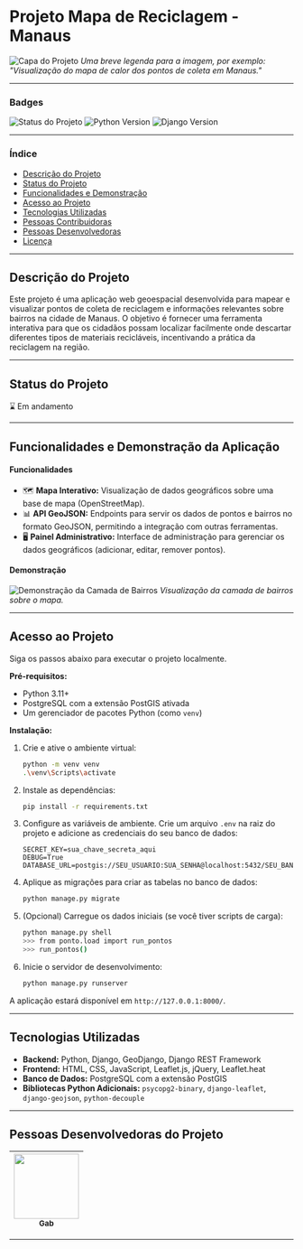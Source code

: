 # Projeto Mapa de Reciclagem - Manaus

![Capa do Projeto](URL_DA_SUA_IMAGEM_DE_CAPA_AQUI)
*Uma breve legenda para a imagem, por exemplo: "Visualização do mapa de calor dos pontos de coleta em Manaus."*

---

### Badges

![Status do Projeto](https://img.shields.io/badge/status-em%20andamento-brightgreen)
![Python Version](https://img.shields.io/badge/python-3.11%2B-blue)
![Django Version](https://img.shields.io/badge/django-5.2%2B-green)

---

### Índice

* [Descrição do Projeto](#descrição-do-projeto)
* [Status do Projeto](#status-do-projeto)
* [Funcionalidades e Demonstração](#funcionalidades-e-demonstração-da-aplicação)
* [Acesso ao Projeto](#acesso-ao-projeto)
* [Tecnologias Utilizadas](#tecnologias-utilizadas)
* [Pessoas Contribuidoras](#pessoas-contribuidoras)
* [Pessoas Desenvolvedoras](#pessoas-desenvolvedoras-do-projeto)
* [Licença](#licença)

---

## Descrição do Projeto

Este projeto é uma aplicação web geoespacial desenvolvida para mapear e visualizar pontos de coleta de reciclagem e informações relevantes sobre bairros na cidade de Manaus. O objetivo é fornecer uma ferramenta interativa para que os cidadãos possam localizar facilmente onde descartar diferentes tipos de materiais recicláveis, incentivando a prática da reciclagem na região.

---

## Status do Projeto

⌛ Em andamento

---

## Funcionalidades e Demonstração da Aplicação

#### Funcionalidades

* 🗺️ **Mapa Interativo:** Visualização de dados geográficos sobre uma base de mapa (OpenStreetMap).
* 📊 **API GeoJSON:** Endpoints para servir os dados de pontos e bairros no formato GeoJSON, permitindo a integração com outras ferramentas.
* 🖥️ **Painel Administrativo:** Interface de administração para gerenciar os dados geográficos (adicionar, editar, remover pontos).

#### Demonstração

![Demonstração da Camada de Bairros](URL_PARA_SEU_GIF_OU_SCREENSHOT_AQUI)
*Visualização da camada de bairros sobre o mapa.*

---

## Acesso ao Projeto

Siga os passos abaixo para executar o projeto localmente.

**Pré-requisitos:**
* Python 3.11+
* PostgreSQL com a extensão PostGIS ativada
* Um gerenciador de pacotes Python (como `venv`)

**Instalação:**

1.  Crie e ative o ambiente virtual:
    ```bash
    python -m venv venv
    .\venv\Scripts\activate
    ```

2.  Instale as dependências:
    ```bash
    pip install -r requirements.txt
    ```

3.  Configure as variáveis de ambiente. Crie um arquivo `.env` na raiz do projeto e adicione as credenciais do seu banco de dados:
    ```env
    SECRET_KEY=sua_chave_secreta_aqui
    DEBUG=True
    DATABASE_URL=postgis://SEU_USUARIO:SUA_SENHA@localhost:5432/SEU_BANCO
    ```

4.  Aplique as migrações para criar as tabelas no banco de dados:
    ```bash
    python manage.py migrate
    ```

5.  (Opcional) Carregue os dados iniciais (se você tiver scripts de carga):
    ```bash
    python manage.py shell
    >>> from ponto.load import run_pontos
    >>> run_pontos()
    ```

6.  Inicie o servidor de desenvolvimento:
    ```bash
    python manage.py runserver
    ```
A aplicação estará disponível em `http://127.0.0.1:8000/`.

---

## Tecnologias Utilizadas

* **Backend:** Python, Django, GeoDjango, Django REST Framework
* **Frontend:** HTML, CSS, JavaScript, Leaflet.js, jQuery, Leaflet.heat
* **Banco de Dados:** PostgreSQL com a extensão PostGIS
* **Bibliotecas Python Adicionais:** `psycopg2-binary`, `django-leaflet`, `django-geojson`, `python-decouple`

---

## Pessoas Desenvolvedoras do Projeto

| [<img src="https://avatars.githubusercontent.com/u/44144161?s=400&v=4" width=115><br><sub>Gab</sub>](https://github.com/oliv-gabriel) |
| :---: |

---
